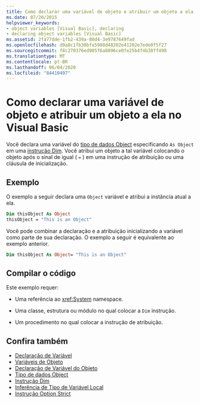 ```yaml
---
title: Como declarar uma variável de objeto e atribuir um objeto a ela
ms.date: 07/20/2015
helpviewer_keywords:
- object variables [Visual Basic], declaring
- declaring object variables [Visual Basic]
ms.assetid: 2fa77dde-1fb2-439a-80d4-3e9787649fad
ms.openlocfilehash: d9a8c1fb30bfa5988d48202e41202e7ede0f5f27
ms.sourcegitcommit: f8c270376ed905f6a8896ce0fe25b4f4b38ff498
ms.translationtype: MT
ms.contentlocale: pt-BR
ms.lasthandoff: 06/04/2020
ms.locfileid: "84410497"
---
```

# <a name="how-to-declare-an-object-variable-and-assign-an-object-to-it-in-visual-basic"></a>Como declarar uma variável de objeto e atribuir um objeto a ela no Visual Basic

Você declara uma variável do [tipo de dados Object](../../../language-reference/data-types/object-data-type.md) especificando `As Object` em uma [instrução Dim](../../../language-reference/statements/dim-statement.md). Você atribui um objeto a tal variável colocando o objeto após o sinal de igual ( `=` ) em uma instrução de atribuição ou uma cláusula de inicialização.

## <a name="example"></a>Exemplo

O exemplo a seguir declara uma `Object` variável e atribui a instância atual a ela.

```vb
Dim thisObject As Object
thisObject = "This is an Object"
```

Você pode combinar a declaração e a atribuição inicializando a variável como parte de sua declaração. O exemplo a seguir é equivalente ao exemplo anterior.

```vb
Dim thisObject As Object= "This is an Object"
```

## <a name="compile-the-code"></a>Compilar o código

Este exemplo requer:

- Uma referência ao <xref:System> namespace.

- Uma classe, estrutura ou módulo no qual colocar a `Dim` instrução.

- Um procedimento no qual colocar a instrução de atribuição.

## <a name="see-also"></a>Confira também

- [Declaração de Variável](variable-declaration.md)
- [Variáveis de Objeto](object-variables.md)
- [Declaração de Variável do Objeto](object-variable-declaration.md)
- [Tipo de dados Object](../../../language-reference/data-types/object-data-type.md)
- [Instrução Dim](../../../language-reference/statements/dim-statement.md)
- [Inferência de Tipo de Variável Local](local-type-inference.md)
- [Instrução Option Strict](../../../language-reference/statements/option-strict-statement.md)
